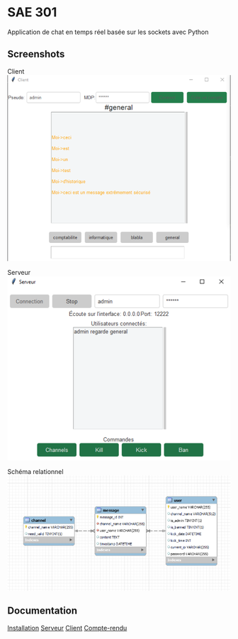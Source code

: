 
# SAE 301

Application de chat en temps réel basée sur les sockets avec Python


## Screenshots
Client
![App Screenshot](media/client.png)

Serveur
![App Screenshot](media/serveur.png)

Schéma relationnel
![App Screenshot](media/er_diagram.png)
## Documentation

[Installation](https://linktodocumentation)
[Serveur](https://linktodocumentation)
[Client](https://linktodocumentation)
[Compte-rendu](https://linktodocumentation)

